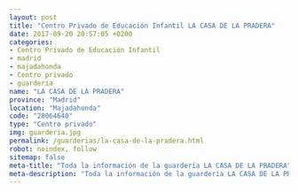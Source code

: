 ```yaml
---
layout: post
title: "Centro Privado de Educación Infantil LA CASA DE LA PRADERA"
date: 2017-09-20 20:57:05 +0200
categories:
- Centro Privado de Educación Infantil
- madrid
- majadahonda
- Centro privado
- guarderia
name: "LA CASA DE LA PRADERA"
province: "Madrid"
location: "Majadahonda"
code: "28064640"
type: "Centro privado"
img: guarderia.jpg
permalink: /guarderias/la-casa-de-la-pradera.html
robot: noindex, follow
sitemap: false
meta-title: "Toda la información de la guardería LA CASA DE LA PRADERA"
meta-description: "Toda la información de la guardería LA CASA DE LA PRADERA"
---
```

